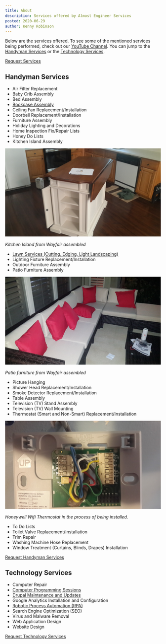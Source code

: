 ```yaml
---
title: About
description: Services offered by Almost Engineer Services
posted: 2020-06-29
author: Kenny Robinson
---
```


Below are the services offered. To see some of the mentioned services being performed, check out our
<a href="https://www.youtube.com/channel/UC4HCouBLtXD1j1U_17aBqig?sub_confirmation=1"
    target="_blank">YouTube Channel</a>. You can jump to the [Handyman Services](#handyman-services)
or the [Technology Services](#technology-services).

<a class="btn btn-danger" role="button" href="/request">Request Services</a>

## Handyman Services

* Air Filter Replacement
* Baby Crib Assembly
* Bed Assembly
* [Bookcase Assembly](/blog/2019.07.30-reinforce-bookcase-with-plywood)
* Ceiling Fan Replacement/Installation
* Doorbell Replacement/Installation
* Furniture Assembly
* Holiday Lighting and Decorations
* Home Inspection Fix/Repair Lists
* Honey Do Lists
* Kitchen Island Assembly

![Kitchen Island from Wayfair assembled](/images/kitchenisland.jpg)

*Kitchen Island from Wayfair assembled*

* [Lawn Services (Cutting, Edging, Light Landscaping)](/blog/2020.07.21-front-yard-landscaping)
* Lighting Fixture Replacement/Installation
* Outdoor Furniture Assembly
* Patio Furniture Assembly

![Patio furniture from Wayfair assembled](/images/patiofurniture.jpg)

*Patio furniture from Wayfair assembled*

* Picture Hanging
* Shower Head Replacement/Installation
* Smoke Detector Replacement/Installation
* Table Assembly
* Television (TV) Stand Assembly
* Television (TV) Wall Mounting
* Thermostat (Smart and Non-Smart) Replacement/Installation

![Honeywell Wifi Thermostat in the process of being installed.](/images/thermostat.jpg)

*Honeywell Wifi Thermostat in the process of being installed.*

* To Do Lists
* Toilet Valve Replacement/Installation
* Trim Repair
* Washing Machine Hose Replacement
* Window Treatment (Curtains, Blinds, Drapes) Installation

<a class="btn btn-danger" role="button" href="/request">Request Handyman Services</a>

## Technology Services

* Computer Repair
* <a href="https://www.youtube.com/watch?v=fg9AgEkuy9o" target="_blank">Computer Programming Sessions</a>
* <a href="https://www.youtube.com/watch?v=DjtIx1my2eE" target="_blank">Drupal Maintenance and Updates</a>
* Google Analytics Installation and Configuration
* <a href="https://www.youtube.com/watch?v=0cQ2bpKiO-c" target="_blank">Robotic Process Automation (RPA)</a>
* Search Engine Optimization (SEO)
* Virus and Malware Removal
* Web Application Design
* Website Design

<a class="btn btn-danger" role="button" href="/request">Request Technology Services</a>
